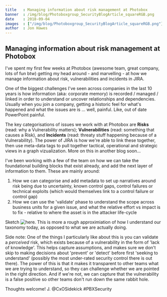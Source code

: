 ```yaml
---
title   : Managing information about risk management at Photobox
banner  : /img/blog/Photoboxgroup_SecurityBlogArticle_squareRGB.png
date    : 2018-09-04
images  : ["/img/blog/Photoboxgroup_SecurityBlogArticle_squareRGB.png"]
author  : Jon Hawes
---
```


## Managing information about risk management at Photobox

I've spent my first few weeks at Photobox (awesome team, great company, lots of fun btw) getting my head around - and marvelling - at how we manage information about risk, vulnerabilities and incidents in JIRA. 

One of the biggest challenges I've seen across companies in the last 10 years is how information (aka: corporate memory) is recorded / managed / linked in order to understand or uncover relationships and dependencies. Usually when you join a company, getting a historic feel for what's happened and what the issues are is ... well, painful. Like, out of date PowerPoint painful.

The key categorisations of issues we work with at Photobox are **Risks** (read: why a Vulnerability matters); **Vulnerabilities** (read: something that causes a Risk), and **Incidents** (read: threaty stuff happening because of a Vulnerability). The power of JIRA is how we're able to link these together, then use meta-data tags to pull together tactical, operational and strategic views in a graph vizualization. More on this in another blog soon...

I've been working with a few of the team on how we can take the foundational building blocks that exist already, and add the next layer of information to them. These are mainly around:

1. How we can categorise and add metadata to set up narratives around risk being due to uncertainty, known control gaps,  control failures or technical exploits (which would themselves link to a control failure or control gap)
2. How we can use the 'validate' phase to understand the scope across business units for a given issue, and what the relative effort vs impact is to fix - relative to where the asset is in the attacker life-cycle

Sketch ![here](pbx-group-security/static/img/Jon_PBXblog001_RiskTaxonomy.jpg). This is more a rough approximiation of how I understand our taxonomy today, as opposed to what we are actually doing. 

Side note: One of the things I particularly like about this is you can validate a *perceived* risk, which exists because of a vulnerability in the form of 'lack of knowledge'. This helps capture assumptions, and makes sure we don't skip to making decisions about 'prevent' or 'detect' before first 'seeking to understand' (possibly the most under-rated security control there is out there). The power of this is that it makes it transparent to other teams what we are trying to understand, so they can challenge whether we are pointed in the right direction. And if we're not, we can capture that the vulnerability is a false positive so other teams don't run down the same rabbit hole. 

Thoughts welcome! J. @CxOSidekick #PBXSecurity
